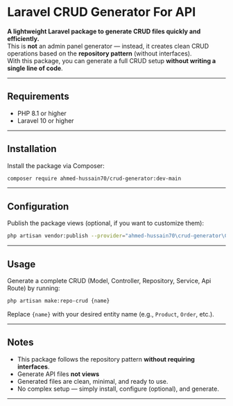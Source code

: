 
# Laravel CRUD Generator For API

**A lightweight Laravel package to generate CRUD files quickly and efficiently.**  
This is **not** an admin panel generator — instead, it creates clean CRUD operations based on the **repository pattern** (without interfaces).  
With this package, you can generate a full CRUD setup **without writing a single line of code**.

---

## Requirements

- PHP 8.1 or higher
- Laravel 10 or higher

---

## Installation

Install the package via Composer:

```bash
composer require ahmed-hussain70/crud-generator:dev-main
```

---

## Configuration

Publish the package views (optional, if you want to customize them):

```bash
php artisan vendor:publish --provider="ahmed-hussain70\crud-generator\CrudGeneratorServiceProvider" --tag=views
```

---

## Usage

Generate a complete CRUD (Model, Controller, Repository, Service, Api Route) by running:

```bash
php artisan make:repo-crud {name}
```

Replace `{name}` with your desired entity name (e.g., `Product`, `Order`, etc.).

---

## Notes

- This package follows the repository pattern **without requiring interfaces**.
- Generate API files **not views**
- Generated files are clean, minimal, and ready to use.
- No complex setup — simply install, configure (optional), and generate.

---

<!-- ## License

This package is open-sourced software licensed under the [MIT license](LICENSE). -->

